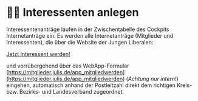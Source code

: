 ﻿---
order: 900
---
# 🙋‍♂️ Interessenten anlegen

Interessentenanträge laufen in der Zwischentabelle des Cockpits Internetanträge ein. Es werden alle Internetanträge (Mitglieder und Interessenten), die über die Website der Jungen Liberalen:

[Jetzt Interessent werden!](https://home.julis.de/mitglied-werden/)

und vorrübergehend über das WebApp-Formular [https://mitglieder.julis.de/app_mitgliedwerden](https://mitglieder.julis.de/app_mitgliedwerden) (_Achtung nur intern!_) eingehen, automatisch anhand der Postleitzahl direkt dem richtigen Kreis- bzw. Bezirks- und Landesverband zugeordnet.


